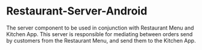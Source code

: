 # Restaurant-Server-Android
The server component to be used in conjunction with Restaurant Menu and Kitchen App. This server is responsible for mediating between orders send by customers from the Restaurant Menu, and send them to the Kitchen App.
